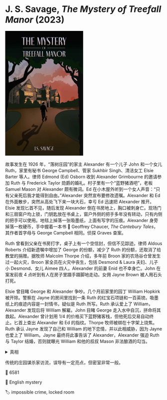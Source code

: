 # J. S. Savage, <i>The Mystery of Treefall Manor</i> (2023)

<img src=images/2023_cover.jpg width=250/>

故事发生在 1926 年，“落树庄园”的家主 Alexander 有一个儿子 John 和一个女儿 Ruth，家里有秘书 George Campbell、管家 Sukhbir Singh、清洁女工 Elsie Barter 等人。律师 Edmond (Ed) Osborn 收到 Alexander Grimbourne 的邀请参加 Ruth 与 Frederick Taylor 勋爵的婚礼。村子里有一个“蓝野猪酒吧”，老板 Samuel Mason 对 Alexander 颇有微词。Ed 在小木屋外听到一个女人声音：“只有父亲死后我才能得到自由。”Alexander 突然宣布要修改遗嘱。Alexander 和 Ed 在外面散步，突然从高处飞下来一块大石，幸亏 Ed 迅速把 Alexander 推开。Elsie 发现匕首不见，随后发现 Alexander 倒在书房地上，胸口被刺身亡。现场门和三扇窗户均上锁，门钥匙放在书桌上，窗户外侧的把手多年没有转动，只有内侧的把手可以使用。地毯上掉落一张吸墨纸，上面有写字的压痕。Alexander 身旁掉落一枚硬币，手中握着一本书 📖 Geoffrey Chaucer, <i>The Cantebury Tales</i>，其作者首字母与 George Campbell 相同。侦探 Graves 查案。

Ruth 曾看到父亲在书房打字，桌子上有一个空信封，但信不见踪迹。律师 Aldous Roberts 介绍新遗嘱中增加了 George 的份额，减少了 Ruth 的份额，还取消了给教堂的捐赠。据牧师 Malcolm Thorpe 介绍，多年前 Broon 家的农场谷仓曾发生过一起火灾，Broon 家全员在火灾中丧生，包括 Desmond & Laura 夫妇、儿子小 Desmond、女儿 Aimee 四人，Alexander 的前妻 Enid 也不幸身亡。John 在案发前夜 4 点听到有人在房子里蹑手蹑脚地走动。女佣 Jayne Brown 被人用石头打死。

Elsie 曾目睹 George 和 Alexander 争吵。几个月前家里的园丁 William Hopkirk 被开除。警察在 Jayne 的房间里找到一条 Ruth 的红宝石项链和一百英镑。吸墨纸上的痕迹内容是一封情书，疑似是 Ruth 所写。Ruth 承认爱上了 William，Alexander 发现后将 William 解雇。John 目睹 George 走入水中自沉，拼命将其救起。Alexander 曾计划用 1/4 的价格买下蓝野猪客栈，但他死后交易自动终止。匕首上查出 Alexander 和 Ed 的指纹。Thorpe 牧师被绑在十字架上烧焦。Ruth 承认 Jayne 发现了自己和 William 的地下恋情，并以此相威胁，因为 Jayne 也爱上了 William。Jayne 最终将此事告诉了 Alexander，Alexander 强迫 Ruth 与 Taylor 结婚，否则就曝光 William 和他的叔叔 Mason 非法酿酒的勾当。

<details><summary>真相</summary>
Edmond Osborn = 小 Desmond Broon 字母重排，小时候玩火引发谷仓火灾，Thorpe 牧师为了保护他对外谎称他在火灾中死亡。George 认出 Ed 的真实身份，对他扔石头失败（误导：扔石头的对象是 Ed 而不是 Alexander）。Alexander 请 Ed 参加婚礼是为了敲诈勒索。Ed 事先用一枚硬币挡在窗户插销底座上，防止插销锁上，然后把匕首插在耙子的杆上制成一根长矛，把书扔到书架边上，趁 Alexander 弯腰捡书时从窗外伸入长矛将其刺死，硬币滚落在尸体身旁。Jayne 看到 Ruth 与情人幽会，Ed 心虚地以为 Jayne 看到了自己，所以将其灭口。George 和 Thorpe 牧师均因内疚而自杀。Thorpe 是 John 的生父。
</details>

传统的庄园谋杀家访流，误导有一定亮点，但密室非常一般。

:link: 6581

:file_folder: English mystery

:label: impossible crime, locked room
